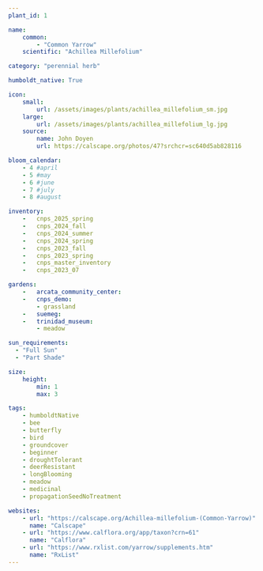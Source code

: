 ```yaml
---
plant_id: 1

name: 
    common: 
        - "Common Yarrow"
    scientific: "Achillea Millefolium"

category: "perennial herb"

humboldt_native: True

icon: 
    small: 
        url: /assets/images/plants/achillea_millefolium_sm.jpg 
    large: 
        url: /assets/images/plants/achillea_millefolium_lg.jpg 
    source: 
        name: John Doyen
        url: https://calscape.org/photos/47?srchcr=sc640d5ab828116 

bloom_calendar: 
    - 4 #april
    - 5 #may
    - 6 #june
    - 7 #july
    - 8 #august

inventory: 
    -   cnps_2025_spring
    -   cnps_2024_fall
    -   cnps_2024_summer
    -   cnps_2024_spring
    -   cnps_2023_fall
    -   cnps_2023_spring
    -   cnps_master_inventory
    -   cnps_2023_07 

gardens:  
    -   arcata_community_center:
    -   cnps_demo:
        - grassland
    -   suemeg:
    -   trinidad_museum:
        - meadow

sun_requirements:
  - "Full Sun"
  - "Part Shade"

size:
    height: 
        min: 1
        max: 3

tags: 
    - humboldtNative
    - bee
    - butterfly
    - bird
    - groundcover
    - beginner
    - droughtTolerant
    - deerResistant
    - longBlooming
    - meadow
    - medicinal
    - propagationSeedNoTreatment

websites:
    - url: "https://calscape.org/Achillea-millefolium-(Common-Yarrow)"
      name: "Calscape"
    - url: "https://www.calflora.org/app/taxon?crn=61"
      name: "Calflora"
    - url: "https://www.rxlist.com/yarrow/supplements.htm"
      name: "RxList"
---
```

